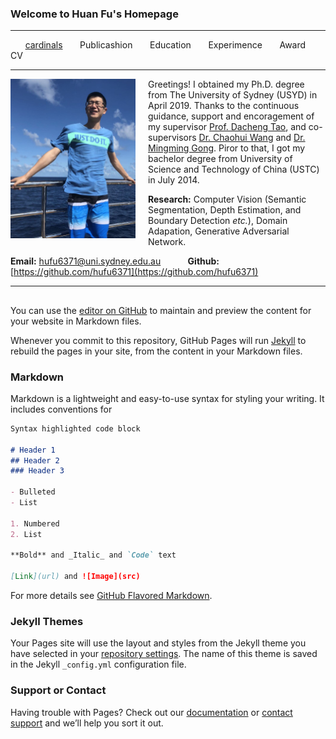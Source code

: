 ### Welcome to Huan Fu's Homepage

---

&nbsp; &nbsp; &nbsp; <span style="color:red">[cardinals](#aboutme)</span> &nbsp; &nbsp; &nbsp; Publicashion &nbsp; &nbsp; &nbsp; Education &nbsp; &nbsp; &nbsp; Experimence &nbsp; &nbsp; &nbsp; Award &nbsp; &nbsp; &nbsp; CV       

---
<a name="aboutme"></a>
<img align="left" width="200" height="255" src="photo/huanfu_photo.JPG" style="padding-right: 20px">

Greetings! I obtained my Ph.D. degree from The University of Sydney (USYD) in April 2019. Thanks to the continuous guidance, support and encoragement of my supervisor [Prof. Dacheng Tao](https://sydney.edu.au/engineering/people/dacheng.tao.php), and co-supervisors [Dr. Chaohui Wang](http://igm.univ-mlv.fr/~cwang/index.php) and [Dr. Mingming Gong](https://mgong2.github.io/). Piror to that, I got my bachelor degree from University of Science and Technology of China (USTC) in July 2014.

**Research:** Computer Vision (Semantic Segmentation, Depth Estimation, and Boundary Detection *etc.*), Domain Adapation, Generative Adversarial Network.

**Email:** hufu6371@uni.sydney.edu.au &nbsp; &nbsp; &nbsp; &nbsp; &nbsp; **Github:** [https://github.com/hufu6371](https://github.com/hufu6371)

---




##
You can use the [editor on GitHub](https://github.com/hufu6371/huanfu/edit/master/index.md) to maintain and preview the content for your website in Markdown files.

Whenever you commit to this repository, GitHub Pages will run [Jekyll](https://jekyllrb.com/) to rebuild the pages in your site, from the content in your Markdown files.

### Markdown

Markdown is a lightweight and easy-to-use syntax for styling your writing. It includes conventions for

```markdown
Syntax highlighted code block

# Header 1
## Header 2
### Header 3

- Bulleted
- List

1. Numbered
2. List

**Bold** and _Italic_ and `Code` text

[Link](url) and ![Image](src)
```

For more details see [GitHub Flavored Markdown](https://guides.github.com/features/mastering-markdown/).

### Jekyll Themes

Your Pages site will use the layout and styles from the Jekyll theme you have selected in your [repository settings](https://github.com/hufu6371/huanfu/settings). The name of this theme is saved in the Jekyll `_config.yml` configuration file.

### Support or Contact

Having trouble with Pages? Check out our [documentation](https://help.github.com/categories/github-pages-basics/) or [contact support](https://github.com/contact) and we’ll help you sort it out.
